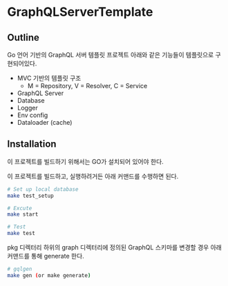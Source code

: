 # GraphQLServerTemplate

## Outline

Go 언어 기반의 GraphQL 서버 템플릿 프로젝트 아래와 같은 기능들이 템플릿으로 구현되어있다.
- MVC 기반의 템플릿 구조
  - M = Repository, V = Resolver, C = Service
- GraphQL Server
- Database
- Logger
- Env config
- Dataloader (cache)

## Installation

이 프로젝트를 빌드하기 위해서는 GO가 설치되어 있어야 한다.

이 프로젝트를 빌드하고, 실행하려거든 아래 커맨드를 수행하면 된다.

```bash
# Set up local database
make test_setup

# Excute
make start

# Test
make test
```

pkg 디렉터리 하위의 graph 디렉터리에 정의된 GraphQL 스키마를 변경할 경우 아래 커맨드를 통해 generate 한다.

```bash
# gqlgen
make gen (or make generate)
```

